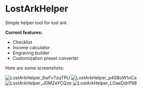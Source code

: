 # LostArkHelper

Simple helper tool for lost ark<br />

**Current features:** <br />
- Checklist
- Income calculator
- Engraving builder
- Customization preset converter

Here are some screenshots:<br />

![LostArkHelper_8wFvTzqTPU](https://user-images.githubusercontent.com/22582653/210408660-bb2bbf10-a5f3-42b2-91af-75f59c2ea765.png)
![LostArkHelper_p4SBoW1oCa](https://user-images.githubusercontent.com/22582653/210408672-11e032a8-e3ed-4ba4-acc0-da9165177d7f.png)
![LostArkHelper_JDMZeYCQze](https://user-images.githubusercontent.com/22582653/215248457-596e99c4-78ef-4cd0-b1df-b00e446047dc.png)
![LostArkHelper_LOaeDdrP98](https://user-images.githubusercontent.com/22582653/215248495-82c372d2-a634-4b21-8f38-909e20eceee1.png)
